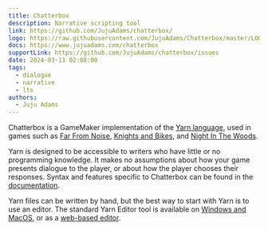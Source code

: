 ```yaml
---
title: Chatterbox
description: Narrative scripting tool
link: https://github.com/JujuAdams/chatterbox/
logo: https://raw.githubusercontent.com/JujuAdams/Chatterbox/master/LOGO.png
docs: https://www.jujuadams.com/chatterbox
supportLink: https://github.com/JujuAdams/chatterbox/issues
date: 2024-03-11 02:08:00
tags:
  - dialogue
  - narrative
  - lts
authors:
  - Juju Adams
---
```


Chatterbox is a GameMaker implementation of the [Yarn language](https://yarnspinner.dev/), used in games such as [Far From Noise](https://www.georgebatchelor.com/farfromnoise), [Knights and Bikes](https://foamswordgames.com/#knights), and [Night In The Woods](http://www.nightinthewoods.com/).

Yarn is designed to be accessible to writers who have little or no programming knowledge. It makes no assumptions about how your game presents dialogue to the player, or about how the player chooses their responses. Syntax and features specific to Chatterbox can be found in the [documentation](http://jujuadams.github.io/Chatterbox).

Yarn files can be written by hand, but the best way to start with Yarn is to use an editor. The standard Yarn Editor tool is available on [Windows and MacOS](https://github.com/FaultyFunctions/Crochet/releases/), or as a [web-based editor](https://faultyfunctions.github.io/Crochet/).